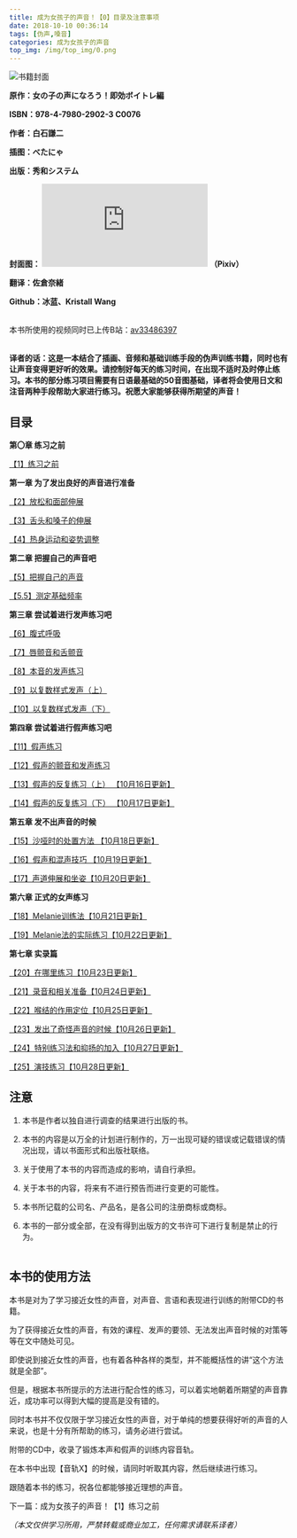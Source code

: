 ```yaml
---
title: 成为女孩子的声音！【0】目录及注意事项
date: 2018-10-10 00:36:14
tags: [伪声,嗓音]
categories: 成为女孩子的声音
top_img: /img/top_img/0.png
---
```

![书籍封面](https://camo.githubusercontent.com/83b19866db28f9d9d075a79f33d341302fa344ef/68747470733a2f2f706963342e7a68696d672e636f6d2f38302f76322d33386366326165346463623736326439633536376566623266316636333138365f68642e6a7067)   

**原作：女の子の声になろう！即効ボイトレ編**   

**ISBN：978-4-7980-2902-3 C0076**   

**作者：白石謙二**   

**插图：べたにゃ**   

**出版：秀和システム**   

**封面图：
![imagine](https://www.pixiv.net/member.php?id=2642047)
（Pixiv）**   

**翻译：佐倉奈緒**   

**Github：冰蓝、Kristall Wang** <br><br>



本书所使用的视频同时已上传B站：[av33486397](https://www.bilibili.com/video/av33486397) <br><br>


**译者的话：这是一本结合了插画、音频和基础训练手段的伪声训练书籍，同时也有让声音变得更好听的效果。请控制好每天的练习时间，在出现不适时及时停止练习。本书的部分练习项目需要有日语最基础的50音图基础，译者将会使用日文和注音两种手段帮助大家进行练习。祝愿大家能够获得所期望的声音！**


## 目录

**第〇章 练习之前**

[【1】练习之前](/成为女孩子的声音/1/)

**第一章 为了发出良好的声音进行准备**

[【2】放松和面部伸展](/成为女孩子的声音/2/)

[【3】舌头和嗓子的伸展](/成为女孩子的声音/3/)

[【4】热身运动和姿势调整](/成为女孩子的声音/4/)

**第二章 把握自己的声音吧**

[【5】把握自己的声音](/成为女孩子的声音/5/)

[【5.5】测定基础频率](/成为女孩子的声音/5.5/)

**第三章 尝试着进行发声练习吧**

[【6】腹式呼吸](/成为女孩子的声音/6/)

[【7】唇颤音和舌颤音](/成为女孩子的声音/7/)

[【8】本音的发声练习](/成为女孩子的声音/8/)

[【9】以复数样式发声（上）](/成为女孩子的声音/9/)

[【10】以复数样式发声（下）](/成为女孩子的声音/10/)

**第四章 尝试着进行假声练习吧**

[【11】假声练习 ](/成为女孩子的声音/11/)

[【12】假声的颤音和发声练习](/成为女孩子的声音/12/)

[【13】假声的反复练习（上） 【10月16日更新】](/成为女孩子的声音/13/)

[【14】假声的反复练习（下） 【10月17日更新】](/成为女孩子的声音/14/)

**第五章 发不出声音的时候**

[【15】沙哑时的处置方法 【10月18日更新】](/成为女孩子的声音/15/)

[【16】假声和混声技巧 【10月19日更新】](/成为女孩子的声音/16/)

[【17】声道伸展和坐姿【10月20日更新】](/成为女孩子的声音/17/)

**第六章 正式的女声练习**

[【18】Melanie训练法【10月21日更新】](/成为女孩子的声音/18/)

[【19】Melanie法的实际练习【10月22日更新】](/成为女孩子的声音/19/)

**第七章 实录篇**

[【20】在哪里练习【10月23日更新】](/成为女孩子的声音/20/)

[【21】录音和相关准备【10月24日更新】](/成为女孩子的声音/21/)

[【22】喉结的作用定位【10月25日更新】](/成为女孩子的声音/22/)

[【23】发出了奇怪声音的时候【10月26日更新】](/成为女孩子的声音/23/)

[【24】特别练习法和抑扬的加入【10月27日更新】](/成为女孩子的声音/24/)

[【25】演技练习【10月28日更新】](/成为女孩子的声音/25/)


## 注意

1. 本书是作者以独自进行调查的结果进行出版的书。

2. 本书的内容是以万全的计划进行制作的，万一出现可疑的错误或记载错误的情况出现，请以书面形式和出版社联络。

3. 关于使用了本书的内容而造成的影响，请自行承担。

4. 关于本书的内容，将来有不进行预告而进行变更的可能性。

5. 本书所记载的公司名、产品名，是各公司的注册商标或商标。

6. 本书的一部分或全部，在没有得到出版方的文书许可下进行复制是禁止的行为。<br> <br>


## 本书的使用方法

本书是对为了学习接近女性的声音，对声音、言语和表现进行训练的附带CD的书籍。

为了获得接近女性的声音，有效的课程、发声的要领、无法发出声音时候的对策等等在文中随处可见。



即使说到接近女性的声音，也有着各种各样的类型，并不能概括性的讲“这个方法就是全部”。

但是，根据本书所提示的方法进行配合性的练习，可以着实地朝着所期望的声音靠近，成功率可以得到大幅的提高是没有错的。

同时本书并不仅仅限于学习接近女性的声音，对于单纯的想要获得好听的声音的人来说，也是十分有所帮助的练习，请务必进行尝试。



附带的CD中，收录了锻炼本声和假声的训练内容音轨。

在本书中出现【音轨X】的时候，请同时听取其内容，然后继续进行练习。



跟随着本书的练习，祝各位都能够接近理想的声音。





下一篇：成为女孩子的声音！【1】练习之前

*（本文仅供学习所用，严禁转载或商业加工，任何需求请联系译者）*
